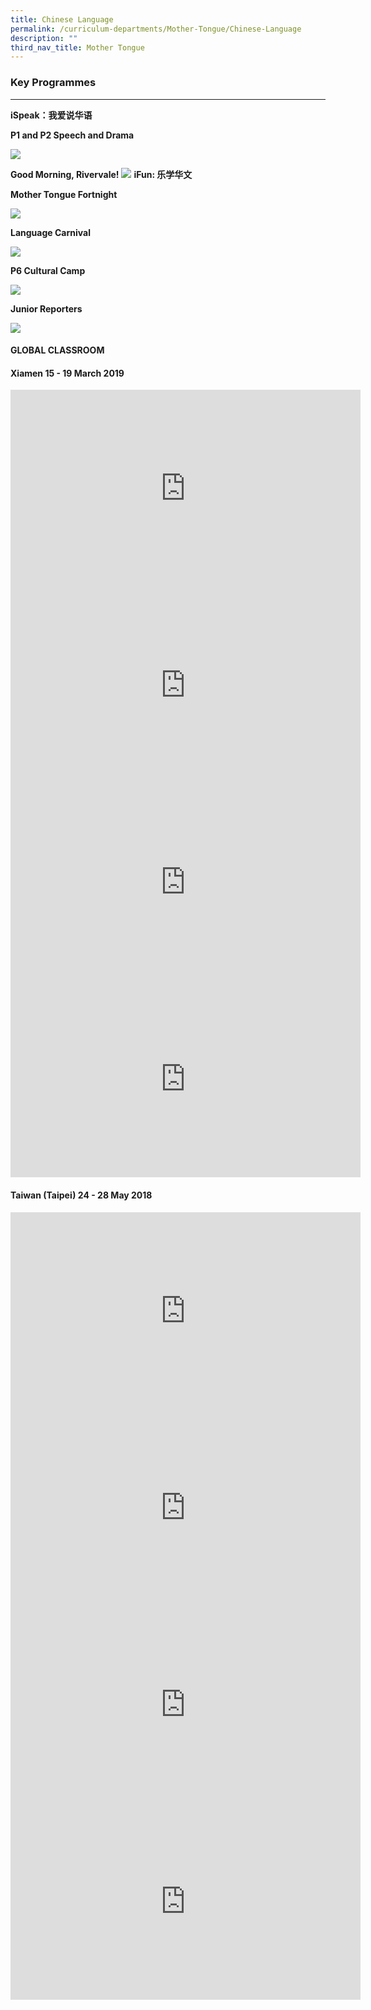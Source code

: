 ```yaml
---
title: Chinese Language
permalink: /curriculum-departments/Mother-Tongue/Chinese-Language
description: ""
third_nav_title: Mother Tongue
---
```

### Key Programmes
--------------

  

**iSpeak：我爱说华语**  

  

**P1 and P2 Speech and Drama**

![](/images/Curriculum/Mother%20Tongue/Chinese/Chinese6.png)

**Good Morning, Rivervale!**
![](/images/Curriculum/Mother%20Tongue/Chinese/Chinese5.png)  **iFun: 乐学华文**

**Mother Tongue Fortnight**

![](/images/Curriculum/Mother%20Tongue/Chinese/Chinese4.png)


**Language Carnival**

![](/images/Curriculum/Mother%20Tongue/Chinese/Chinese3.png)

**P6 Cultural Camp**

![](/images/Curriculum/Mother%20Tongue/Chinese/Chinese2.png)

**Junior Reporters**

![](/images/Curriculum/Mother%20Tongue/Chinese/Chinese1.png)

#### **GLOBAL CLASSROOM**


#### Xiamen 15 - 19 March 2019

<iframe width="560" height="315" src="https://www.youtube.com/embed/O_fnxtvZh80" title="YouTube video player" frameborder="0" allow="accelerometer; autoplay; clipboard-write; encrypted-media; gyroscope; picture-in-picture" allowfullscreen></iframe>

<iframe width="560" height="315" src="https://www.youtube.com/embed/U0tfWWHSUV4" title="YouTube video player" frameborder="0" allow="accelerometer; autoplay; clipboard-write; encrypted-media; gyroscope; picture-in-picture" allowfullscreen></iframe>

<iframe width="560" height="315" src="https://www.youtube.com/embed/lgBKwWT3KVQ" title="YouTube video player" frameborder="0" allow="accelerometer; autoplay; clipboard-write; encrypted-media; gyroscope; picture-in-picture" allowfullscreen></iframe>

<iframe width="560" height="315" src="https://www.youtube.com/embed/IQX0wf5idok" title="YouTube video player" frameborder="0" allow="accelerometer; autoplay; clipboard-write; encrypted-media; gyroscope; picture-in-picture" allowfullscreen></iframe>

#### Taiwan (Taipei) 24 - 28 May 2018

<iframe width="560" height="315" src="https://www.youtube.com/embed/rYHSnhFwFEI" title="YouTube video player" frameborder="0" allow="accelerometer; autoplay; clipboard-write; encrypted-media; gyroscope; picture-in-picture" allowfullscreen></iframe>

<iframe width="560" height="315" src="https://www.youtube.com/embed/URFUSoF8pV8" title="YouTube video player" frameborder="0" allow="accelerometer; autoplay; clipboard-write; encrypted-media; gyroscope; picture-in-picture" allowfullscreen></iframe>

<iframe width="560" height="315" src="https://www.youtube.com/embed/TncAxkQj56k" title="YouTube video player" frameborder="0" allow="accelerometer; autoplay; clipboard-write; encrypted-media; gyroscope; picture-in-picture" allowfullscreen></iframe>

<iframe width="560" height="315" src="https://www.youtube.com/embed/IZGE9MYhqH4" title="YouTube video player" frameborder="0" allow="accelerometer; autoplay; clipboard-write; encrypted-media; gyroscope; picture-in-picture" allowfullscreen></iframe>